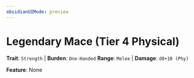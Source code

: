 ```yaml
---
obsidianUIMode: preview
---
```

# Legendary Mace (Tier 4 Physical)

**Trait**: `Strength` | **Burden**: `One-Handed`
**Range**: `Melee` | **Damage**: `d8+10 (Phy)`

**Feature**: None
